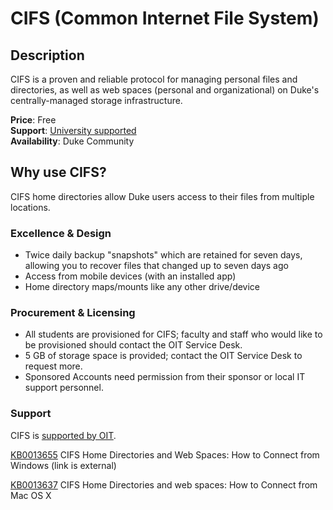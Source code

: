 # CIFS (Common Internet File System)

## Description
CIFS is a proven and reliable protocol for managing personal files and directories, as well as web spaces (personal and organizational) on Duke's centrally-managed storage infrastructure.

**Price**: Free   
**Support**: [University supported](https://oit.duke.edu/what-we-do/applications/cifs)   
**Availability**: Duke Community  
<!--**Accessibility**: []()(Links to app's accessibility statement)    
**License**: []()  -->



## Why use CIFS?
CIFS home directories allow Duke users access to their files from multiple locations.
<!--
### Pedagogy


#### how it alters relationship between faculty/students

#### learning science

#### affordances
-->
### Excellence & Design
* Twice daily backup "snapshots" which are retained for seven days, allowing you to recover files that changed up to seven days ago
* Access from mobile devices (with an installed app)
* Home directory maps/mounts like any other drive/device
<!--
### Accessibility & Ubiquity

### Openness

### Standards-driven

### Scalable & Sustainable

### Security, Privacy, & Analytics
-->
### Procurement & Licensing
* All students are provisioned for CIFS; faculty and staff who would like to be provisioned should contact the OIT Service Desk.
* 5 GB of storage space is provided; contact the OIT Service Desk to request more.
* Sponsored Accounts need permission from their sponsor or local IT support personnel.

### Support
CIFS is [supported by OIT](https://oit.duke.edu/what-we-do/applications/cifs).

[KB0013655](https://duke.service-now.com/kb_view.do?sysparm_article=KB0013655) CIFS Home Directories and Web Spaces: How to Connect from Windows (link is external)

[KB0013637](https://duke.service-now.com/kb_view.do?sysparm_article=KB0013637) CIFS Home Directories and web spaces: How to Connect from Mac OS X

<!--
### Exclusions
-->
